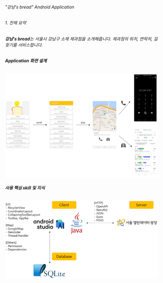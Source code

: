 ###### "강남's bread" Android Application
###### 1. 전체 요약
###### **강남's bread**는 서울시 강남구 소재 제과점을 소개해줍니다. 제과점의 위치, 연락처, 길찾기를 서비스합니다.

###### **Application 화면 설계**
![이미지1](./Images/image1.PNG)

###### **사용 핵심 skill 및 지식**
![이미지2](./Images/image2.PNG)
